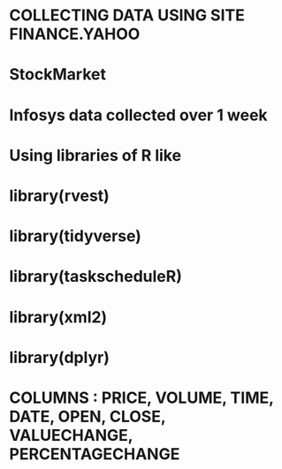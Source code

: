 # COLLECTING DATA USING SITE FINANCE.YAHOO

# StockMarket
# Infosys data collected over 1 week
# Using libraries of R like 

# library(rvest)
# library(tidyverse)
# library(taskscheduleR)
# library(xml2)
# library(dplyr)

# COLUMNS : PRICE, VOLUME, TIME, DATE, OPEN, CLOSE, VALUECHANGE, PERCENTAGECHANGE
